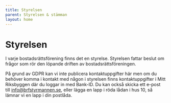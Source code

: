 ```yaml
---
title: Styrelsen
parent: Styrelsen & stämman
layout: home
---
```


# Styrelsen

I varje bostadsrättsförening finns det en styrelse. Styrelsen fattar beslut om frågor som rör den löpande driften av bostadsrättsföreningen.

På grund av GDPR kan vi inte publicera kontaktuppgifter här men om du behöver komma i kontakt med någon i styrelsen finns kontaktuppgifter i Mitt Riksbyggen där du loggar in med Bank-ID. Du kan också skicka ett e-post till info@brfstyrmannen.se, eller lägga en lapp i röda lådan i hus 10, så lämnar vi en lapp i din postlåda.